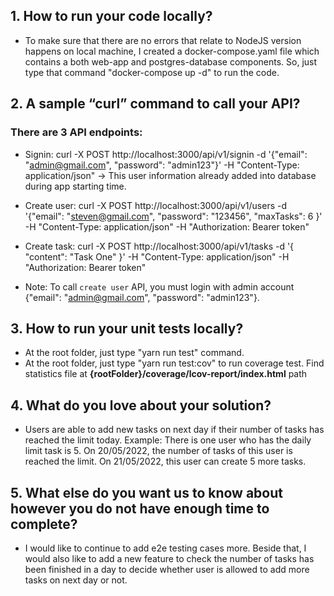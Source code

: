 ## 1. How to run your code locally?
- To make sure that there are no errors that relate to NodeJS version happens on local machine, I created a docker-compose.yaml file which contains a both web-app and postgres-database components. So, just type that command "docker-compose up -d" to run the code.

## 2. A sample “curl” command to call your API?
### There are 3 API endpoints:
* Signin: curl -X POST http://localhost:3000/api/v1/signin -d '{"email": "admin@gmail.com", "password": "admin123"}' -H "Content-Type: application/json" -> This user information already added into database during app starting time.

+ Create user: curl -X POST http://localhost:3000/api/v1/users -d '{"email": "steven@gmail.com", "password": "123456", "maxTasks": 6 }' -H "Content-Type: application/json" -H "Authorization: Bearer token"

+ Create task: curl -X POST http://localhost:3000/api/v1/tasks -d '{ "content": "Task One" }' -H "Content-Type: application/json" -H "Authorization: Bearer token"

* Note: To call `create user` API, you must login with admin account {"email": "admin@gmail.com", "password": "admin123"}.

## 3. How to run your unit tests locally?
- At the root folder, just type "yarn run test" command.
- At the root folder, just type "yarn run test:cov" to run coverage test. Find statistics file at **{rootFolder}/coverage/lcov-report/index.html** path 
 
## 4. What do you love about your solution?
- Users are able to add new tasks on next day if their number of tasks has reached the limit today. 
Example: There is one user who has the daily limit task is 5. On 20/05/2022, the number of tasks of this user is reached the limit. On 21/05/2022, this user can create 5 more tasks.

## 5. What else do you want us to know about however you do not have enough time to complete?
- I would like to continue to add e2e testing cases more. Beside that, I would also like to add a new feature to check the number of tasks has been finished in a day to decide whether user is allowed to add more tasks on next day or not.
